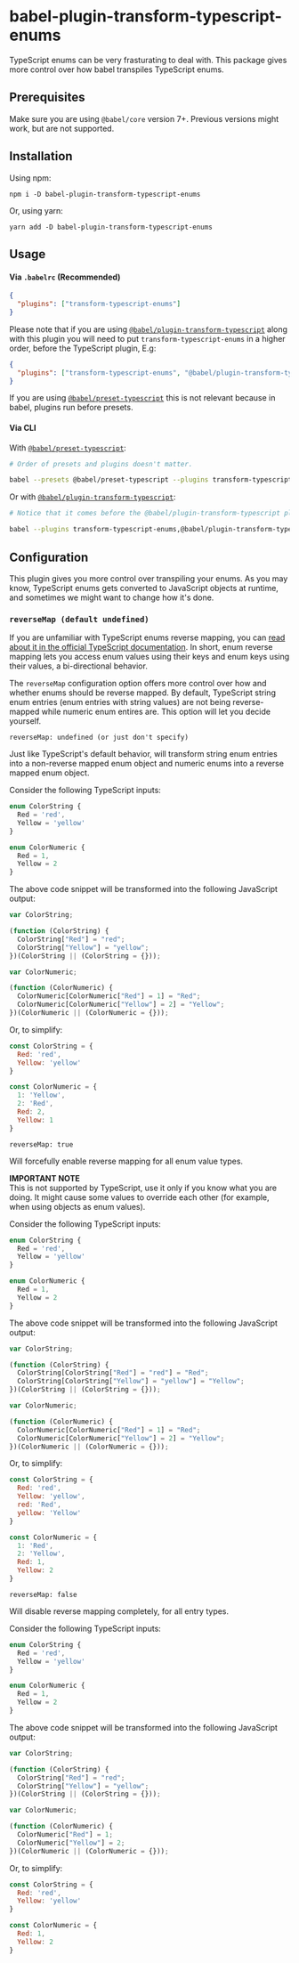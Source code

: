 # babel-plugin-transform-typescript-enums

TypeScript enums can be very frasturating to deal with.
This package gives more control over how babel transpiles TypeScript enums.

## Prerequisites
Make sure you are using `@babel/core` version 7+. Previous versions might work, but are not supported.
## Installation
Using npm:
```
npm i -D babel-plugin-transform-typescript-enums
```
Or, using yarn:
```
yarn add -D babel-plugin-transform-typescript-enums
```

## Usage
#### Via `.babelrc` (Recommended)
```json
{
  "plugins": ["transform-typescript-enums"]
}
```

Please note that if you are using [`@babel/plugin-transform-typescript`](https://babeljs.io/docs/en/babel-plugin-transform-typescript) along with this plugin you will need to put `transform-typescript-enums` in a higher order, before the TypeScript plugin, E.g:
```json
{
  "plugins": ["transform-typescript-enums", "@babel/plugin-transform-typescript"]
}
```
If you are using [`@babel/preset-typescript`](https://babeljs.io/docs/en/babel-preset-typescript) this is not relevant because in babel, plugins run before presets.
#### Via CLI
With [`@babel/preset-typescript`](https://babeljs.io/docs/en/babel-preset-typescript):
```sh
# Order of presets and plugins doesn't matter.

babel --presets @babel/preset-typescript --plugins transform-typescript-enums script.js
```
Or with [`@babel/plugin-transform-typescript`](https://babeljs.io/docs/en/babel-plugin-transform-typescript):
```sh
# Notice that it comes before the @babel/plugin-transform-typescript plugin.

babel --plugins transform-typescript-enums,@babel/plugin-transform-typescript script.js
```

## Configuration
This plugin gives you more control over transpiling your enums.
As you may know, TypeScript enums gets converted to JavaScript objects at runtime, and sometimes we might want to change how it's done.

### ```reverseMap (default undefined)```
If you are unfamiliar with TypeScript enums reverse mapping, you can [read about it in the official TypeScript documentation](https://www.typescriptlang.org/docs/handbook/enums.html#reverse-mappings).
In short, enum reverse mapping lets you access enum values using their keys and enum keys using their values, a bi-directional behavior.

The `reverseMap` configuration option offers more control over how and whether enums should be reverse mapped. By default, TypeScript string enum entries (enum entries with string values) are not being reverse-mapped while numeric enum entires are. This option will let you decide yourself.

```reverseMap: undefined (or just don't specify)```

Just like TypeScript's default behavior, will transform string enum entries into a non-reverse mapped enum object and numeric enums into a reverse mapped enum object.

Consider the following TypeScript inputs:
```ts
enum ColorString {
  Red = 'red',
  Yellow = 'yellow'
}

enum ColorNumeric {
  Red = 1,
  Yellow = 2
}
```
The above code snippet will be transformed into the following JavaScript output:
```js
var ColorString;

(function (ColorString) {
  ColorString["Red"] = "red";
  ColorString["Yellow"] = "yellow";
})(ColorString || (ColorString = {}));

var ColorNumeric;

(function (ColorNumeric) {
  ColorNumeric[ColorNumeric["Red"] = 1] = "Red";
  ColorNumeric[ColorNumeric["Yellow"] = 2] = "Yellow";
})(ColorNumeric || (ColorNumeric = {}));
```
Or, to simplify:
```js
const ColorString = {
  Red: 'red',
  Yellow: 'yellow'
}

const ColorNumeric = {
  1: 'Yellow',
  2: 'Red',
  Red: 2,
  Yellow: 1
}
```

```reverseMap: true```

Will forcefully enable reverse mapping for all enum value types.

**IMPORTANT NOTE**<br/>This is not supported by TypeScript, use it only if you know what you are doing.
It might cause some values to override each other (for example, when using objects as enum values).

Consider the following TypeScript inputs:
```ts
enum ColorString {
  Red = 'red',
  Yellow = 'yellow'
}

enum ColorNumeric {
  Red = 1,
  Yellow = 2
}
```
The above code snippet will be transformed into the following JavaScript output:
```js
var ColorString;

(function (ColorString) {
  ColorString[ColorString["Red"] = "red"] = "Red";
  ColorString[ColorString["Yellow"] = "yellow"] = "Yellow";
})(ColorString || (ColorString = {}));

var ColorNumeric;

(function (ColorNumeric) {
  ColorNumeric[ColorNumeric["Red"] = 1] = "Red";
  ColorNumeric[ColorNumeric["Yellow"] = 2] = "Yellow";
})(ColorNumeric || (ColorNumeric = {}));
```
Or, to simplify:
```js
const ColorString = {
  Red: 'red',
  Yellow: 'yellow',
  red: 'Red',
  yellow: 'Yellow'
}

const ColorNumeric = {
  1: 'Red',
  2: 'Yellow',
  Red: 1,
  Yellow: 2
}
```

```reverseMap: false```

Will disable reverse mapping completely, for all entry types.

Consider the following TypeScript inputs:
```ts
enum ColorString {
  Red = 'red',
  Yellow = 'yellow'
}

enum ColorNumeric {
  Red = 1,
  Yellow = 2
}
```
The above code snippet will be transformed into the following JavaScript output:
```js
var ColorString;

(function (ColorString) {
  ColorString["Red"] = "red";
  ColorString["Yellow"] = "yellow";
})(ColorString || (ColorString = {}));

var ColorNumeric;

(function (ColorNumeric) {
  ColorNumeric["Red"] = 1;
  ColorNumeric["Yellow"] = 2;
})(ColorNumeric || (ColorNumeric = {}));
```
Or, to simplify:
```js
const ColorString = {
  Red: 'red',
  Yellow: 'yellow'
}

const ColorNumeric = {
  Red: 1,
  Yellow: 2
}
```